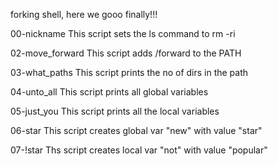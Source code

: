 forking shell, here we gooo finally!!!

00-nickname
This script sets the ls command to rm -ri

02-move_forward
This script adds /forward to the PATH

03-what_paths
This script prints the no of dirs in the  path

04-unto_all
This script prints all global variables

05-just_you
This script prints all the local variables

06-star
This script creates global var "new" with value "star"

07-!star
Ths script creates local var "not" with value "popular"
